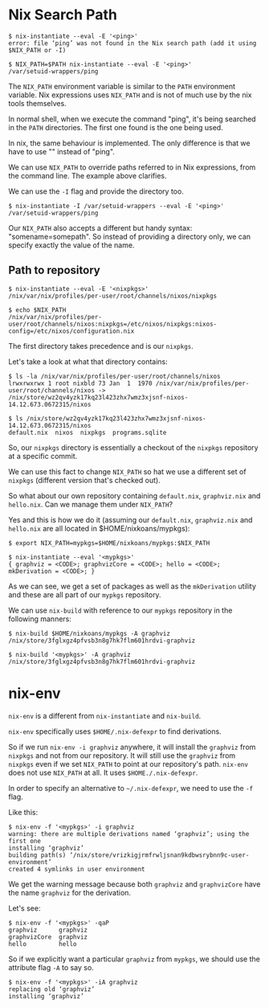 # Nix Search Path

```
$ nix-instantiate --eval -E '<ping>'
error: file ‘ping’ was not found in the Nix search path (add it using $NIX_PATH or -I)

$ NIX_PATH=$PATH nix-instantiate --eval -E '<ping>'
/var/setuid-wrappers/ping
```

The `NIX_PATH` environment variable is similar to the `PATH` environment variable.  Nix expressions uses `NIX_PATH` and is not of much use by the nix tools themselves.

In normal shell, when we execute the command "ping", it's being searched in the `PATH` directories. The first one found is the one being used.

In nix, the same behaviour is implemented.  The only difference is that we have to use "<ping>" instead of "ping".

We can use `NIX_PATH` to override paths referred to in Nix expressions, from the command line. The example above clarifies.

We can use the `-I` flag and provide the directory too.

```
$ nix-instantiate -I /var/setuid-wrappers --eval -E '<ping>'
/var/setuid-wrappers/ping
```

Our `NIX_PATH` also accepts a different but handy syntax: "somename=somepath". So instead of providing a directory only, we can specify exactly the value of the name.

## Path to repository

```
$ nix-instantiate --eval -E '<nixpkgs>'
/nix/var/nix/profiles/per-user/root/channels/nixos/nixpkgs

$ echo $NIX_PATH
/nix/var/nix/profiles/per-user/root/channels/nixos:nixpkgs=/etc/nixos/nixpkgs:nixos-config=/etc/nixos/configuration.nix
```

The first directory takes precedence and is our `nixpkgs`.

Let's take a look at what that directory contains:

```
$ ls -la /nix/var/nix/profiles/per-user/root/channels/nixos
lrwxrwxrwx 1 root nixbld 73 Jan  1  1970 /nix/var/nix/profiles/per-user/root/channels/nixos -> /nix/store/wz2qv4yzk17kq23l423zhx7wmz3xjsnf-nixos-14.12.673.0672315/nixos

$ ls /nix/store/wz2qv4yzk17kq23l423zhx7wmz3xjsnf-nixos-14.12.673.0672315/nixos
default.nix  nixos  nixpkgs  programs.sqlite
```

So, our `nixpkgs` directory is essentially a checkout of the `nixpkgs` repository at a specific commit.

We can use this fact to change `NIX_PATH` so hat we use a different set of `nixpkgs` (different version that's checked out).

So what about our own repository containing `default.nix`, `graphviz.nix` and `hello.nix`.  Can we manage them under `NIX_PATH`?

Yes and this is how we do it (assuming our `default.nix`, `graphviz.nix` and `hello.nix` are all located in $HOME/nixkoans/mypkgs):

```
$ export NIX_PATH=mypkgs=$HOME/nixkoans/mypkgs:$NIX_PATH

$ nix-instantiate --eval '<mypkgs>'
{ graphviz = <CODE>; graphvizCore = <CODE>; hello = <CODE>; mkDerivation = <CODE>; }
```

As we can see, we get a set of packages as well as the `mkDerivation` utility and these are all part of our `mypkgs` repository.

We can use `nix-build` with reference to our `mypkgs` repository in the following manners:

```
$ nix-build $HOME/nixkoans/mypkgs -A graphviz
/nix/store/3fglxgz4pfvsb3n8g7hk7flm601hrdvi-graphviz

$ nix-build '<mypkgs>' -A graphviz
/nix/store/3fglxgz4pfvsb3n8g7hk7flm601hrdvi-graphviz
```

# nix-env

`nix-env` is a different from `nix-instantiate` and `nix-build`.

`nix-env` specifically uses `$HOME/.nix-defexpr` to find derivations.

So if we run `nix-env -i graphviz` anywhere, it will install the `graphviz` from `nixpkgs` and not from our repository.  It will still use the `graphviz` from `nixpkgs` even if we set `NIX_PATH` to point at our repository's path. `nix-env` does not use `NIX_PATH` at all.  It uses `$HOME./.nix-defexpr`.

In order to specify an alternative to `~/.nix-defexpr`, we need to use the `-f` flag.

Like this:

```
$ nix-env -f '<mypkgs>' -i graphviz
warning: there are multiple derivations named ‘graphviz’; using the first one
installing ‘graphviz’
building path(s) ‘/nix/store/vrizkigjrmfrwljsnan9kdbwsrybnn9c-user-environment’
created 4 symlinks in user environment
```

We get the warning message because both `graphviz` and `graphvizCore` have the name `graphviz` for the derivation.

Let's see:

```
$ nix-env -f '<mypkgs>' -qaP
graphviz      graphviz
graphvizCore  graphviz
hello         hello
```

So if we explicitly want a particular `graphviz` from `mypkgs`, we should use the attribute flag `-A` to say so.

```
$ nix-env -f '<mypkgs>' -iA graphviz
replacing old ‘graphviz’
installing ‘graphviz’
```
